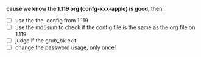 **cause we know the 1.119 org (confg-xxx-apple) is good**, then:

- [ ] use the the .config from 1.119
- [ ] use the md5sum to check if the config file is the same as the org file on 1.119
- [ ] judge if the grub_bk exit!
- [ ] change the password usage, only once!
